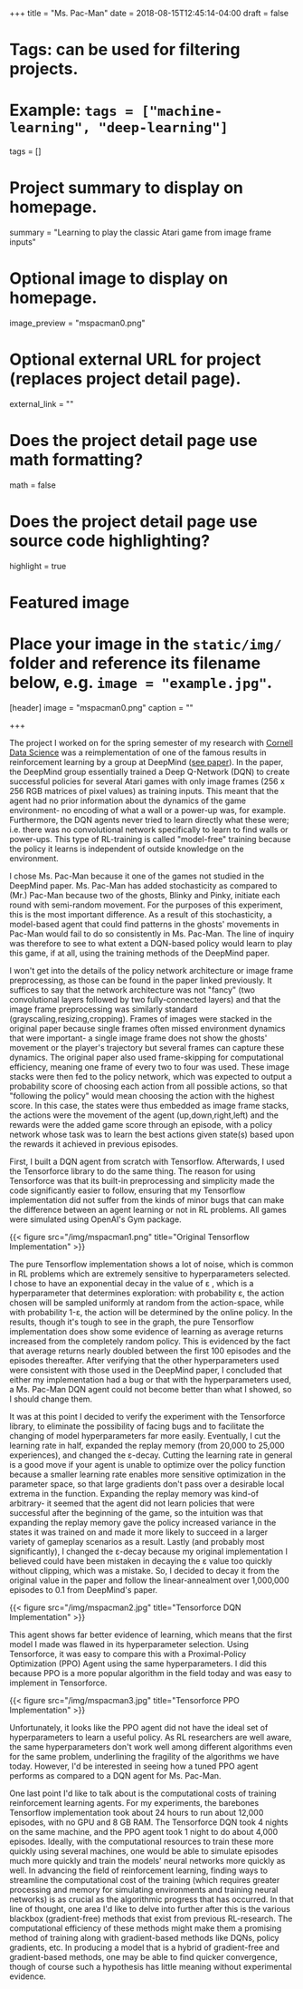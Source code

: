 +++
title = "Ms. Pac-Man"
date = 2018-08-15T12:45:14-04:00
draft = false

# Tags: can be used for filtering projects.
# Example: `tags = ["machine-learning", "deep-learning"]`
tags = []

# Project summary to display on homepage.
summary = "Learning to play the classic Atari game from image frame inputs"

# Optional image to display on homepage.
image_preview = "mspacman0.png"

# Optional external URL for project (replaces project detail page).
external_link = ""

# Does the project detail page use math formatting?
math = false

# Does the project detail page use source code highlighting?
highlight = true

# Featured image
# Place your image in the `static/img/` folder and reference its filename below, e.g. `image = "example.jpg"`.
[header]
image = "mspacman0.png"
caption = ""

+++

The project I worked on for the spring semester of my research with [Cornell Data Science](https://cornelldata.science/) was a reimplementation of one of the famous results in reinforcement learning by a group at DeepMind ([see paper](https://www.cs.toronto.edu/~vmnih/docs/dqn.pdf)). In the paper, the DeepMind group essentially trained a Deep Q-Network (DQN) to create successful policies for several Atari games with only image frames (256 x 256 RGB matrices of pixel values) as training inputs. This meant that the agent had no prior information about the dynamics of the game environment- no encoding of what a wall or a power-up was, for example. Furthermore, the DQN agents never tried to learn directly what these were; i.e. there was no convolutional network specifically to learn to find walls or power-ups. This type of RL-training is called "model-free" training because the policy it learns is independent of outside knowledge on the environment.

I chose Ms. Pac-Man because it one of the games not studied in the DeepMind paper. Ms. Pac-Man has added stochasticity as compared to (Mr.) Pac-Man because two of the ghosts, Blinky and Pinky, initiate each round with semi-random movement. For the purposes of this experiment, this is the most important difference. As a result of this stochasticity, a model-based agent that could find patterns in the ghosts' movements in Pac-Man would fail to do so consistently in Ms. Pac-Man. The line of inquiry was therefore to see to what extent a DQN-based policy would learn to play this game, if at all, using the training methods of the DeepMind paper.


I won't get into the details of the policy network architecture or image frame preprocessing, as those can be found in the paper linked previously. It suffices to say that the network architecture was not "fancy" (two convolutional layers followed by two fully-connected layers) and that the image frame preprocessing was similarly standard (grayscaling,resizing,cropping). Frames of images were stacked in the original paper because single frames often missed environment dynamics that were important- a single image frame does not show the ghosts' movement or the player's trajectory but several frames can capture these dynamics. The original paper also used frame-skipping for computational efficiency, meaning one frame of every two to four was used. These image stacks were then fed to the policy network, which was expected to output a probability score of choosing each action from all possible actions, so that "following the policy" would mean choosing the action with the highest score. In this case, the states were thus embedded as image frame stacks, the actions were the movement of the agent (up,down,right,left) and the rewards were the added game score through an episode, with a policy network whose task was to learn the best actions given state(s) based upon the rewards it achieved in previous episodes.


First, I built a DQN agent from scratch with Tensorflow. Afterwards, I used the Tensorforce library to do the same thing. The reason for using Tensorforce was that its built-in preprocessing and simplicity made the code significantly easier to follow, ensuring that my Tensorflow implementation did not suffer from the kinds of minor bugs that can make the difference between an agent learning or not in RL problems. All games were simulated using OpenAI's Gym package.


{{< figure src="/img/mspacman1.png" title="Original Tensorflow Implementation" >}}




The pure Tensorflow implementation shows a lot of noise, which is common in RL problems which are extremely sensitive to hyperparameters selected. I chose to have an exponential decay in the value of ε , which is a hyperparameter that determines exploration: with probability ε, the action chosen will be sampled uniformly at random from the action-space, while with probability 1-ε, the action will be determined by the online policy. In the results, though it's tough to see in the graph, the pure Tensorflow implementation does show some evidence of learning as average returns increased from the completely random policy. This is evidenced by the fact that average returns nearly doubled between the first 100 episodes and the episodes thereafter. After verifying that the other hyperparameters used were consistent with those used in the DeepMind paper, I concluded that either my implementation had a bug or that with the hyperparameters used, a Ms. Pac-Man DQN agent could not become better than what I showed, so I should change them.

It was at this point I decided to verify the experiment with the Tensorforce library, to eliminate the possibility of facing bugs and to facilitate the changing of model hyperparameters far more easily. Eventually, I cut the learning rate in half, expanded the replay memory (from 20,000 to 25,000 experiences), and changed the  ε-decay. Cutting the learning rate in general is a good move if your agent is unable to optimize over the policy function because a smaller learning rate enables more sensitive optimization in the parameter space, so that large gradients don't pass over a desirable local extrema in the function. Expanding the replay memory was kind-of arbitrary- it seemed that the agent did not learn policies that were successful after the beginning of the game, so the intuition was that expanding the replay memory gave the policy increased variance in the states it was trained on and made it more likely to succeed in a larger variety of gameplay scenarios as a result. Lastly (and probably most significantly), I changed the  ε-decay because my original implementation I believed could have been mistaken in decaying the ε value too quickly without clipping, which was a mistake. So, I decided to decay it from the original value in the paper and follow the linear-annealment over 1,000,000 episodes to 0.1 from DeepMind's paper.


{{< figure src="/img/mspacman2.jpg" title="Tensorforce DQN Implementation" >}}


This agent shows far better evidence of learning, which means that the first model I made was flawed in its hyperparameter selection. Using Tensorforce, it was easy to compare this with a Proximal-Policy Optimization (PPO) Agent using the same hyperparameters. I did this because PPO is a more popular algorithm in the field today and was easy to implement in Tensorforce.

{{< figure src="/img/mspacman3.jpg" title="Tensorforce PPO Implementation" >}}


Unfortunately, it looks like the PPO agent did not have the ideal set of hyperparameters to learn a useful policy. As RL researchers are well aware, the same hyperparameters don't work well among different algorithms even for the same problem, underlining the fragility of the algorithms we have today. However, I'd be interested in seeing how a tuned PPO agent performs as compared to a DQN agent for Ms. Pac-Man.  


One last point I'd like to talk about is the computational costs of training reinforcement learning agents. For my experiments, the barebones Tensorflow implementation took about 24 hours to run about 12,000 episodes, with no GPU and 8 GB RAM. The Tensorforce DQN took 4 nights on the same machine, and the PPO agent took 1 night to do about 4,000 episodes. Ideally, with the computational resources to train these more quickly using several machines, one would be able to simulate episodes much more quickly and train the models' neural networks more quickly as well. In advancing the field of reinforcement learning, finding ways to streamline the computational cost of the training (which requires greater processing and memory for simulating environments and training neural networks) is as crucial as the algorithmic progress that has occurred. In that line of thought, one area I'd like to delve into further after this is the various blackbox (gradient-free) methods that exist from previous RL-research. The computational efficiency of these methods might make them a promising method of training along with gradient-based methods like DQNs, policy gradients, etc. In producing a model that is a hybrid of gradient-free and gradient-based methods, one may be able to find quicker convergence, though of course such a hypothesis has little meaning without experimental evidence.
